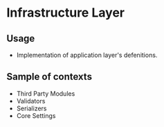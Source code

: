 # Infrastructure Layer

## Usage
* Implementation of application layer's defenitions.

## Sample of contexts
* Third Party Modules
* Validators
* Serializers
* Core Settings